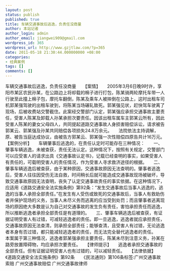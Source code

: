 ```yaml
---
layout: post
status: publish
published: true
title: 车辆交通事故后逃逸，负责任没商量
author: 本站记者
author_login: admin
author_email: jiangwei909@gmail.com
wordpress_id: 365
wordpress_url: http://www.gzjtlaw.com/?p=365
date: 2011-05-18 21:30:44.000000000 +08:00
categories:
- 经典案例
tags: []
comments: []
---
```

车辆交通事故后逃逸，负责任没商量　　【案情】　　2005年3月6日晚9时许，享阳市某区农民孙某，在公路边上将却载的棉子进行打包，陈某骑两轮摩托车带一人行驶至此撞上棉子包，摩托车翻倒，陈某及乘车人被摔倒在公路上，这时出租车司机郭某强驾驶的出租车驶到，将陈某当场碾轧致死。郭某强见状，赶快驾车驶离了现场，后被收费站交警截住。此案经交警部门认定，郭某强应承担交通事故主要责任，受害人陈某及卸载人孙某承担次要责任。因该出租车属车主郭某云所有，因此受害人陈某的妻女父母四人，共同提起道路交通事故人身损害赔偿诉讼，请求被告郭某云、郭某强及孙某共同赔偿各项损失24.8万余元。　　法院依法主持调解，原、被告当庭达成协议，由被告方郭某云、郭某强一次性赔偿四原告共计16万元。　　【案例分析】　　车辆肇事后逃逸的，在责任认定时可能存在三种情况：　　一、肇事车辆逃逸，未被查获，责任无法认定。这种情况下，按照有关规定，交警部门可以应受害人的请求出具《交通事故认定书》，记载已经查明的事实，如果受害人有责任的，可载明受害人的责任情况，作为受害人寻求救济途径的根据。　　二、肇事车辆逃逸后被查获，由于某种原因，交通事故原因无法查明的。肇事者逃逸后，受害人往往因受伤无法自救，时间稍长后就可能造成交通事故现场被破坏，导致交通事故原因无法查明，丧失了认定交通事故责任的事实依据。在这种情况下，应适用《道路交通安全法实施条例》第92条：&ldquo;发生交通事故后当事人逃逸的，逃逸的当事人承担全部责任。&rdquo;在发生有人受伤或致死的交通事故后，当事人有救助伤者并保护现场的义务，当事人未尽义务而逃离的应当受到处罚；而且肇事者逃离现场的原因绝大多数是认为自己对交通事故的发生负有责任，害怕承担责任而逃逸，所以推断逃逸者承担全部责任是有道理的。　　三、肇事车辆逃逸后被查获，有证据证明受害人有过错，可减轻逃逸者的责任。即一旦逃逸，逃逸者就应承担责任，交通事故原因无法查清，则承担全部责任；能够查清，且受害人有过错，无论逃逸者本身有否过错，都只能减轻逃逸者的责任，而无法完全替代逃逸者的责任。　　本案属于第三种情况，逃逸者郭某强承担主要责任，陈某未尽到注意义务，孙某在路旁放置障碍物，均应承担次要责任。　　【律师提示】　　逃逸者承担交通事故的全部责任。但有证据证明受害人也有过错的，可以减轻责任。　　【法律依据】　　《道路交通安全法实施条例》第92条　　《民法通则》第106条标签:广州交通事故索赔 广州交通事故赔偿 广州交通事故律师
